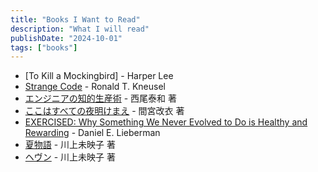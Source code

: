 ```yaml
---
title: "Books I Want to Read"
description: "What I will read"
publishDate: "2024-10-01"
tags: ["books"]
---
```


- [To Kill a Mockingbird] - Harper Lee
- [Strange Code](https://nostarch.com/strange-code) - Ronald T. Kneusel
- [エンジニアの知的生産術](https://gihyo.jp/book/2018/978-4-7741-9876-7) - 西尾泰和 著
- [ここはすべての夜明けまえ](https://www.hayakawa-online.co.jp/shopdetail/000000015764/) - 間宮改衣 著
- [EXERCISED: Why Something We Never Evolved to Do is Healthy and Rewarding](https://scholar.harvard.edu/exercised/home) - Daniel E. Lieberman
- [夏物語](https://books.bunshun.jp/ud/book/num/9784167917333) - 川上未映子 著
- [ヘヴン](https://bookclub.kodansha.co.jp/product?item=0000185542) - 川上未映子 著
